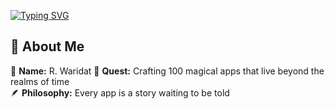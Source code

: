 
[![Typing SVG](https://readme-typing-svg.demolab.com?font=Cinzel&size=28&duration=4000&pause=1000&color=FF79C6&center=true&vCenter=true&width=800&lines=Welcome+to+my+realm...;Coding+spells+in+Kotlin+%26+Compose;Turning+ideas+into+magical+apps;Every+line+of+code+is+a+whisper+to+the+stars)](https://git.io/typing-svg)


## 🌙 About Me  
🔮 **Name:** R. Waridat
📜 **Quest:** Crafting 100 magical apps that live beyond the realms of time  
🪶 **Philosophy:** Every app is a story waiting to be told  
